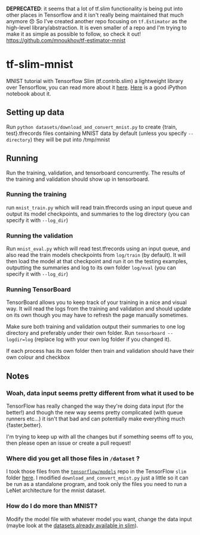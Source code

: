 **DEPRECATED**: it seems that a lot of tf.slim functionality is being put into other places in Tensorflow and it isn't really being maintained that much anymore :disappointed: So I've created another repo focusing on `tf.Estimator` as the high-level library/abstraction. It is even smaller of a repo and I'm trying to make it as simple as possible to follow, so check it out! https://github.com/mnoukhov/tf-estimator-mnist 

# tf-slim-mnist

MNIST tutorial with Tensorflow Slim (tf.contrib.slim) a lightweight library over Tensorflow, you can read more about it [here](https://github.com/tensorflow/tensorflow/tree/master/tensorflow/contrib/slim). 
[Here](https://github.com/tensorflow/models/blob/master/research/slim/slim_walkthrough.ipynb) is a good iPython notebook about it.

## Setting up data

Run `python datasets/download_and_convert_mnist.py` to create {train, test}.tfrecords files containing MNIST data
by default (unless you specify `--directory`) they will be put into /tmp/mnist

## Running

Run the training, validation, and tensorboard concurrently. The results of the training and validation should show up in tensorboard.

### Running the training

run `mnist_train.py` which will read train.tfrecords using an input queue and output its model checkpoints, and summaries to the log directory (you can specify it with `--log_dir`)

### Running the validation

Run `mnist_eval.py` which will read test.tfrecords using an input queue, and also read the train models checkpoints from `log/train` (by default). It will then load the model at that checkpoint and run it on the testing examples, outputting the summaries and log to its own folder `log/eval` (you can specify it with `--log_dir`)

### Running TensorBoard

TensorBoard allows you to keep track of your training in a nice and visual way. It will read the logs from the training and validation and should update on its own though you may have to refresh the page manually sometimes.

Make sure both training and validation output their summaries to one log directory and preferably under their own folder. Run `tensorboard --logdir=log` (replace log with your own log folder if you changed it).

If each process has its own folder then train and validation should have their own colour and checkbox

## Notes

### Woah, data input seems pretty different from what it used to be

TensorFlow has really changed the way they're doing data input (for the better!) and though the new way seems pretty complicated (with queue runners etc...) it isn't that bad and can potentially make everything much {faster,better}.

I'm trying to keep up with all the changes but if something seems off to you, then please open an issue or create a pull request!

### Where did you get all those files in `/dataset` ?

I took those files from the [`tensorflow/models`](https://github.com/tensorflow/models/) repo in the TensorFlow `slim` folder [here](https://github.com/tensorflow/models/tree/master/research/slim). I modified `download_and_convert_mnist.py` just a little so it can be run as a standalone program, and took only the files you need to run a LeNet architecture for the mnist dataset.

### How do I do more than MNIST?

Modify the model file with whatever model you want, change the data input (maybe look at the [datasets already available in slim](https://github.com/tensorflow/models/tree/master/research/slim/datasets)).

